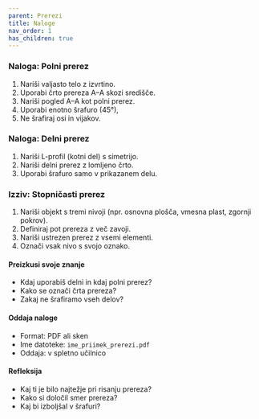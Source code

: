 ```yaml
---
parent: Prerezi
title: Naloge
nav_order: 1
has_children: true
---
```


### Naloga: Polni prerez

1. Nariši valjasto telo z izvrtino.
2. Uporabi črto prereza A–A skozi središče.
3. Nariši pogled A–A kot polni prerez.
4. Uporabi enotno šrafuro (45°),
5. Ne šrafiraj osi in vijakov.

### Naloga: Delni prerez

1. Nariši L-profil (kotni del) s simetrijo.
2. Nariši delni prerez z lomljeno črto.
3. Uporabi šrafuro samo v prikazanem delu.

### Izziv: Stopničasti prerez

1. Nariši objekt s tremi nivoji (npr. osnovna plošča, vmesna plast, zgornji pokrov).
2. Definiraj pot prereza z več zavoji.
3. Nariši ustrezen prerez z vsemi elementi.
4. Označi vsak nivo s svojo oznako.

#### Preizkusi svoje znanje

* Kdaj uporabiš delni in kdaj polni prerez?
* Kako se označi črta prereza?
* Zakaj ne šrafiramo vseh delov?

#### Oddaja naloge

* Format: PDF ali sken
* Ime datoteke: `ime_priimek_prerezi.pdf`
* Oddaja: v spletno učilnico

#### Refleksija

* Kaj ti je bilo najtežje pri risanju prereza?
* Kako si določil smer prereza?
* Kaj bi izboljšal v šrafuri?


